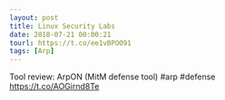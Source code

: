 ```yaml
---
layout: post
title: Linux Security Labs
date: 2018-07-21 00:00:21
tourl: https://t.co/ee1vBPOO91
tags: [Arp]
---
```

Tool review: ArpON (MitM defense tool) #arp #defense https://t.co/AOGirnd8Te